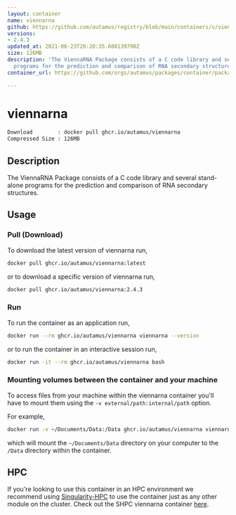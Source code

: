 ```yaml
---
layout: container
name: viennarna
github: https://github.com/autamus/registry/blob/main/containers/v/viennarna/spack.yaml
versions:
- 2.4.3
updated_at: 2021-06-23T20:20:35.600139798Z
size: 126MB
description: 'The ViennaRNA Package consists of a C code library and several stand-alone
  programs for the prediction and comparison of RNA secondary structures. '
container_url: https://github.com/orgs/autamus/packages/container/package/viennarna

---
```

# viennarna
```bash 
Download        : docker pull ghcr.io/autamus/viennarna
Compressed Size : 126MB
```

## Description
The ViennaRNA Package consists of a C code library and several stand-alone programs for the prediction and comparison of RNA secondary structures. 

## Usage
### Pull (Download)
To download the latest version of viennarna run,

```bash
docker pull ghcr.io/autamus/viennarna:latest
```

or to download a specific version of viennarna run,

```bash
docker pull ghcr.io/autamus/viennarna:2.4.3
```
### Run
To run the container as an application run,
```bash
docker run --rm ghcr.io/autamus/viennarna viennarna --version
```

or to run the container in an interactive session run,
```bash
docker run -it --rm ghcr.io/autamus/viennarna bash
```

### Mounting volumes between the container and your machine
To access files from your machine within the viennarna container you'll have to mount them using the `-v external/path:internal/path` option.

For example,
```bash
docker run -v ~/Documents/Data:/Data ghcr.io/autamus/viennarna viennarna /Data/myData.csv
```
which will mount the `~/Documents/Data` directory on your computer to the `/Data` directory within the container.

## HPC
If you're looking to use this container in an HPC environment we recommend using [Singularity-HPC](https://singularity-hpc.readthedocs.io) to use the container just as any other module on the cluster. Check out the SHPC viennarna container [here](https://singularityhub.github.io/singularity-hpc/r/ghcr.io-autamus-viennarna/).